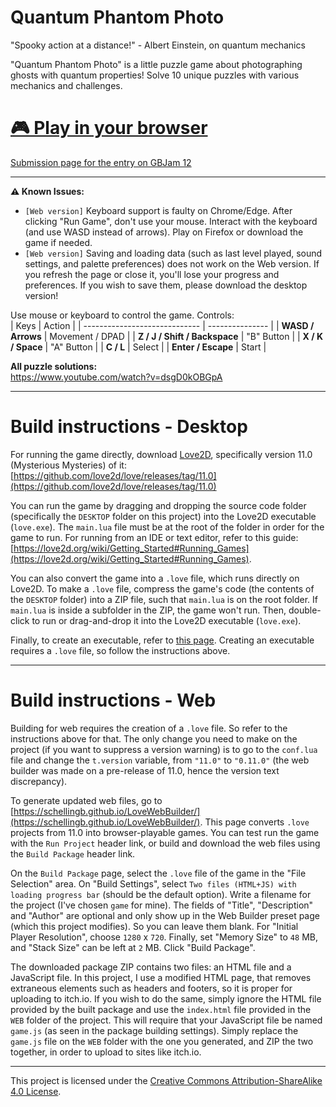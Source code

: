 # Quantum Phantom Photo
"Spooky action at a distance!" - Albert Einstein, on quantum mechanics

"Quantum Phantom Photo" is a little puzzle game about photographing ghosts with quantum properties! Solve 10 unique puzzles with various mechanics and challenges.  
# [🎮 Play in your browser](https://hugobdesigner.itch.io/quantum-phantom-photo)
[Submission page for the entry on GBJam 12](https://itch.io/jam/gbjam-12/rate/2986227)

<hr>

**⚠ Known Issues:**  
- `[Web version]` Keyboard support is faulty on Chrome/Edge. After clicking "Run Game", don't use your mouse. Interact with the keyboard (and use WASD instead of arrows). Play on Firefox or download the game if needed.
- `[Web version]` Saving and loading data (such as last level played, sound settings, and palette preferences) does not work on the Web version. If you refresh the page or close it, you'll lose your progress and preferences. If you wish to save them, please download the desktop version!

Use mouse or keyboard to control the game. Controls:  
| Keys                          | Action          |
| ----------------------------- | --------------- |
| **WASD / Arrows**             | Movement / DPAD |
| **Z / J / Shift / Backspace** | "B" Button      |
| **X / K / Space**             | "A" Button      |
| **C / L**                     | Select          |
| **Enter / Escape**            | Start           |


**All puzzle solutions:**  
https://www.youtube.com/watch?v=dsgD0kOBGpA

<hr>

# Build instructions - Desktop

For running the game directly, download [Love2D](https://love2d.org/), specifically version 11.0 (Mysterious Mysteries) of it:  
[https://github.com/love2d/love/releases/tag/11.0](https://github.com/love2d/love/releases/tag/11.0)

You can run the game by dragging and dropping the source code folder (specifically the `DESKTOP` folder on this project) into the Love2D executable (`love.exe`). The `main.lua` file must be at the root of the folder in order for the game to run. For running from an IDE or text editor, refer to this guide: [https://love2d.org/wiki/Getting_Started#Running_Games](https://love2d.org/wiki/Getting_Started#Running_Games).

You can also convert the game into a `.love` file, which runs directly on Love2D. To make a `.love` file, compress the game's code (the contents of the `DESKTOP` folder) into a ZIP file, such that `main.lua` is on the root folder. If `main.lua` is inside a subfolder in the ZIP, the game won't run. Then, double-click to run or drag-and-drop it into the Love2D executable (`love.exe`).

Finally, to create an executable, refer to [this page](https://love2d.org/wiki/Game_Distribution). Creating an executable requires a `.love` file, so follow the instructions above.

<hr>

# Build instructions - Web

Building for web requires the creation of a `.love` file. So refer to the instructions above for that. The only change you need to make on the project (if you want to suppress a version warning) is to go to the `conf.lua` file and change the `t.version` variable, from `"11.0"` to `"0.11.0"` (the web builder was made on a pre-release of 11.0, hence the version text discrepancy).

To generate updated web files, go to [https://schellingb.github.io/LoveWebBuilder/](https://schellingb.github.io/LoveWebBuilder/). This page converts `.love` projects from 11.0 into browser-playable games. You can test run the game with the `Run Project` header link, or build and download the web files using the `Build Package` header link.

On the `Build Package` page, select the `.love` file of the game in the "File Selection" area. On "Build Settings", select `Two files (HTML+JS) with loading progress bar` (should be the default option). Write a filename for the project (I've chosen `game` for mine). The fields of "Title", "Description" and "Author" are optional and only show up in the Web Builder preset page (which this project modifies). So you can leave them blank. For "Initial Player Resolution", choose `1280` x `720`. Finally, set "Memory Size" to `48` MB, and "Stack Size" can be left at `2` MB. Click "Build Package".

The downloaded package ZIP contains two files: an HTML file and a JavaScript file. In this project, I use a modified HTML page, that removes extraneous elements such as headers and footers, so it is proper for uploading to itch.io. If you wish to do the same, simply ignore the HTML file provided by the built package and use the `index.html` file provided in the `WEB` folder of the project. This will require that your JavaScript file be named `game.js` (as seen in the package building settings). Simply replace the `game.js` file on the `WEB` folder with the one you generated, and ZIP the two together, in order to upload to sites like itch.io.

<hr>

This project is licensed under the [Creative Commons Attribution-ShareAlike 4.0 License](https://creativecommons.org/licenses/by-sa/4.0/).
